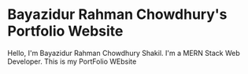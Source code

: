 # Bayazidur Rahman Chowdhury's Portfolio Website

Hello, I'm Bayazidur Rahman Chowdhury Shakil. I'm a MERN Stack Web Developer. This is my PortFolio WEbsite

